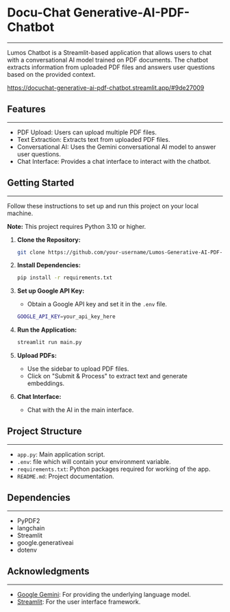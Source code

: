 # Docu-Chat Generative-AI-PDF-Chatbot
----------------------------
Lumos Chatbot is a Streamlit-based application that allows users to chat with a conversational AI model trained on PDF documents. The chatbot extracts information from uploaded PDF files and answers user questions based on the provided context.

https://docuchat-generative-ai-pdf-chatbot.streamlit.app/#9de27009

## Features
----------------------------
- PDF Upload: Users can upload multiple PDF files.
- Text Extraction: Extracts text from uploaded PDF files.
- Conversational AI: Uses the Gemini conversational AI model to answer user questions.
- Chat Interface: Provides a chat interface to interact with the chatbot.

## Getting Started
----------------------------
Follow these instructions to set up and run this project on your local machine.

   **Note:** This project requires Python 3.10 or higher.

1. **Clone the Repository:**

   ```bash
   git clone https://github.com/your-username/Lumos-Generative-AI-PDF-Chatbot.git
   ```

2. **Install Dependencies:**

   ```bash
   pip install -r requirements.txt
   ```

3. **Set up Google API Key:**
   - Obtain a Google API key and set it in the `.env` file.

   ```bash
   GOOGLE_API_KEY=your_api_key_here
   ```

4. **Run the Application:**

   ```bash
   streamlit run main.py
   ```

5. **Upload PDFs:**
   - Use the sidebar to upload PDF files.
   - Click on "Submit & Process" to extract text and generate embeddings.

6. **Chat Interface:**
   - Chat with the AI in the main interface.

## Project Structure
----------------------------
- `app.py`: Main application script.
- `.env`: file which will contain your environment variable.
- `requirements.txt`: Python packages required for working of the app.
- `README.md`: Project documentation.

## Dependencies
----------------------------
- PyPDF2
- langchain
- Streamlit
- google.generativeai
- dotenv

## Acknowledgments
----------------------------
- [Google Gemini](https://ai.google.com/): For providing the underlying language model.
- [Streamlit](https://streamlit.io/): For the user interface framework.

